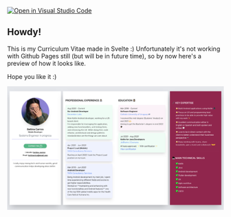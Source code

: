 [![Open in Visual Studio Code](https://classroom.github.com/assets/open-in-vscode-f059dc9a6f8d3a56e377f745f24479a46679e63a5d9fe6f495e02850cd0d8118.svg)](https://classroom.github.com/online_ide?assignment_repo_id=5423319&assignment_repo_type=AssignmentRepo)

## Howdy!
This is my Curriculum Vitae made in Svelte :) 
Unfortunately it's not working with Github Pages still (but will be in future time), so by now here's a preview of how it looks like. 

Hope you like it :)

![Preview of my CV](docs/assets/cv_preview.png)
